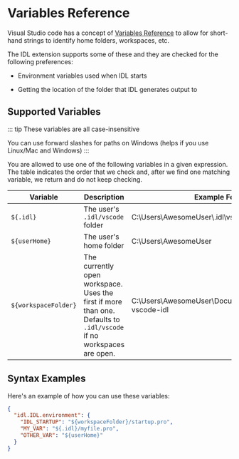 # Variables Reference

Visual Studio code has a concept of [Variables Reference](https://code.visualstudio.com/docs/editor/variables-reference) to allow for short-hand strings to identify home folders, workspaces, etc.

The IDL extension supports some of these and they are checked for the following preferences:

- Environment variables used when IDL starts

- Getting the location of the folder that IDL generates output to

## Supported Variables

::: tip
These variables are all case-insensitive

You can use forward slashes for paths on Windows (helps if you use Linux/Mac and Windows)
:::

You are allowed to use one of the following variables in a given expression. The table indicates the order that we check and, after we find one matching variable, we return and do not keep checking.

| Variable             | Description                                                                                                         | Example Folder                                         |
| -------------------- | ------------------------------------------------------------------------------------------------------------------- | ------------------------------------------------------ |
| `${.idl}`            | The user's `.idl/vscode` folder                                                                                     | C:\Users\AwesomeUser\\.idl\vscode                      |
| `${userHome}`        | The user's home folder                                                                                              | C:\Users\AwesomeUser                                   |
| `${workspaceFolder}` | The currently open workspace. Uses the first if more than one. Defaults to `.idl/vscode` if no workspaces are open. | C:\Users\AwesomeUser\Documents\node\awesome-vscode-idl |

## Syntax Examples

Here's an example of how you can use these variables:

```json
{
  "idl.IDL.environment": {
    "IDL_STARTUP": "${workspaceFolder}/startup.pro",
    "MY_VAR": "${.idl}/myfile.pro",
    "OTHER_VAR": "${userHome}"
  }
}
```
